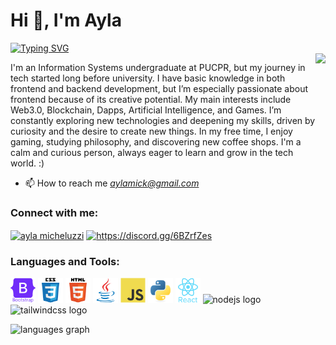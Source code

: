 # Hi 🍥, I'm Ayla

<div align="left">
  <a href="https://git.io/typing-svg"><img src="https://readme-typing-svg.demolab.com?font=Fira+Code&pause=1000&color=808080&width=550&lines=Welcome+to+my+GitHub+page!" alt="Typing SVG" /></a>
</div>

<img align="right" height="300" src="https://media1.tenor.com/m/MKvX_qr8RmYAAAAd/computer-pusheen.gif" />

I'm an Information Systems undergraduate at PUCPR, but my journey in tech started long before university. I have basic knowledge in both frontend and backend development, but I’m especially passionate about frontend because of its creative potential. My main interests include Web3.0, Blockchain, Dapps, Artificial Intelligence, and Games. I’m constantly exploring new technologies and deepening my skills, driven by curiosity and the desire to create new things. In my free time, I enjoy gaming, studying philosophy, and discovering new coffee shops. I'm a calm and curious person, always eager to learn and grow in the tech world. :)

- 📫 How to reach me [*aylamick@gmail.com*](mailto:aylamick@gmail.com)

### Connect with me:
<p align="left">
<a href="https://www.linkedin.com/in/ayla-m-1721b6301/" target="blank"><img align="center" src="https://raw.githubusercontent.com/rahuldkjain/github-profile-readme-generator/master/src/images/icons/Social/linked-in-alt.svg" alt="ayla micheluzzi" height="30" width="40" /></a>
<a href="https://discord.gg/6BZrfZes" target="blank"><img align="center" src="https://raw.githubusercontent.com/rahuldkjain/github-profile-readme-generator/master/src/images/icons/Social/discord.svg" alt="https://discord.gg/6BZrfZes" height="30" width="40" /></a>
</p>

### Languages and Tools:
<p align="left">
<img src="https://raw.githubusercontent.com/devicons/devicon/master/icons/bootstrap/bootstrap-plain-wordmark.svg" alt="bootstrap" width="40" height="40"/>
<img src="https://raw.githubusercontent.com/devicons/devicon/master/icons/css3/css3-original-wordmark.svg" alt="css3" width="40" height="40"/>
<img src="https://raw.githubusercontent.com/devicons/devicon/master/icons/html5/html5-original-wordmark.svg" alt="html5" width="40" height="40"/>
<img src="https://raw.githubusercontent.com/devicons/devicon/master/icons/java/java-original.svg" alt="java" width="40" height="40"/>
<img src="https://raw.githubusercontent.com/devicons/devicon/master/icons/javascript/javascript-original.svg" alt="javascript" width="40" height="40"/>
<img src="https://raw.githubusercontent.com/devicons/devicon/master/icons/python/python-original.svg" alt="python" width="40" height="40"/>
<img src="https://raw.githubusercontent.com/devicons/devicon/master/icons/react/react-original-wordmark.svg" alt="react" width="40" height="40"/>
<img src="https://cdn.jsdelivr.net/gh/devicons/devicon/icons/nodejs/nodejs-original.svg" width="40" height="40" alt="nodejs logo"/>
<img src="https://cdn.jsdelivr.net/gh/devicons/devicon/icons/tailwindcss/tailwindcss-original-wordmark.svg" width="50" height="50" alt="tailwindcss logo"/>
</p>

<div align="left">
  <img src="https://github-readme-stats.vercel.app/api/top-langs?username=aylamich&locale=en&hide_title=false&layout=compact&card_width=320&langs_count=5&theme=github_light&hide_border=false&order=2" height="150" alt="languages graph"  />
</div>
